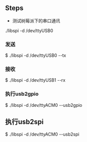 ## Steps
- 测试树莓派下的串口通讯

./libspi -d /dev/ttyUSB0
### 发送
$ ./libspi -d /dev/ttyUSB0 --tx

### 接收
$ ./libspi -d /dev/ttyUSB1 --rx

### 执行usb2gpio
$ ./libspi -d /dev/ttyACM0 --usb2gpio

## 执行usb2spi
$ ./libspi -d /dev/ttyACM0 --usb2spi

